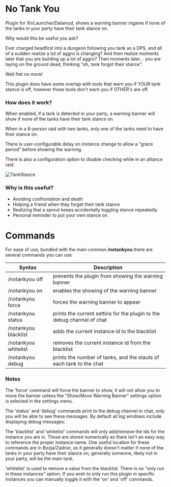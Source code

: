 # No Tank You
Plugin for XivLauncher/Dalamud, shows a warning banner ingame if none of the tanks in your party have their tank stance on.

Why would this be useful you ask?

Ever charged headfirst into a dungeon following you tank as a DPS, and all of a sudden realize a lot of aggro is changing?
And then realize moments later that you are building up a lot of aggro?
Then moments later... you are laying on the ground dead, thinking "oh, tank forgot their stance".

Well fret no more!

This plugin does have some overlap with tools that warn you if YOUR tank stance is off, however those tools don't warn you if OTHER's are off.

### How does it work?
When enabled, if a tank is detected in your party, a warning banner will show if none of the tanks have their tank stance on.

When in a 8-person raid with two tanks, only one of the tanks need to have their stance on.

There is user-configurable delay on instance change to allow a "grace period" before showing the warning.

There is also a configuration option to disable checking while in an alliance raid.

![TankStance](https://user-images.githubusercontent.com/9083275/142379197-9cba7a62-4fe4-46bb-b346-9cdead65f06e.png)

### Why is this useful?
* Avoiding confrontation and death
* Helping a friend when they forget their tank stance
* Realizing that a sprout keeps accidentally toggling stance repeatedly
* Personal reminder to put your own stance on 

# Commands
For ease of use, bundled with the main comman **/notankyou** there are several commands you can use

| Syntax      | Description |
| ----------- | ----------- |
| /notankyou off       | prevents the plugin from showing the warning banner                                                      |
| /notankyou on        | enables the showing of the warning banner                                                                |
| /notankyou force     | forces the warning banner to appear                                                                      |
| /notankyou status    | prints the current settins for the plugin to the debug channel of chat                                   |
| /notankyou blacklist | adds the current instance id to the blacklist|
| /notankyou whitelist | removes the current instance id from the blacklist                                                       |
| /notankyou debug     | prints the number of tanks, and the stauts of each tank to the chat                                      |

### Notes
The 'force' command will force the banner to show, it will not allow you to move the banner unless the "Show/Move Warning Banner" settings option is selected in the settings menu.

The 'status' and 'debug' commands print to the debug channel in chat, only you will be able to see these messages. By default all log windows include displaying debug messages.

The 'blacklist' and 'whitelist' commands will only add/remove the ids for the instance you are in. These are stored numerically as there isn't an easy way to reference the proper instance name. 
One useful location for these commands are in Bozja/Zadnor, as it generally doesn't matter if none of the tanks in your party have their stance on, generally someone, likely not in your party, will be the main tank.

'whitelist' is used to remove a value from the blacklist. There is no "only run in these instances" option. If you wish to only run this plugin in specific instances you can manually toggle it with the 'on' and 'off' commands.


